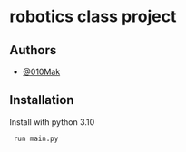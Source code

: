 
# robotics class project




## Authors

- [@010Mak](https://www.github.com/010Mak)



## Installation

Install with python 3.10

```bash
 run main.py
```
